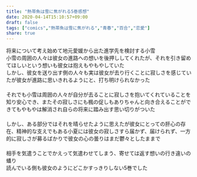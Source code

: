 ```yaml
---
title: "熱帯魚は雪に焦がれる5巻感想"
date: 2020-04-14T15:10:57+09:00
draft: false
tags: ["comics","熱帯魚は雪に焦がれる","青春","百合","恋愛"]
share: true
---
```

将来について考え始めて地元愛媛から出た進学先を検討する小雪  
小雪の周囲の人々は彼女の進路への想いを後押ししてくれたが、それを引き留めてほしいという想いも彼女は抱えもやもやしていた  
しかし、彼女を送り出す側の人々も実は彼女が去り行くことに寂しさを感じていたが彼女が進路に思いきれるようにと、打ち明けられなかった  
　  
それでも小雪は周囲の人々が自分が去ることに寂しさを抱いてくれていることを知り安心でき、またその寂しさにも楓の促しもありちゃんと向き合えることができてもやもやは解消され自らの将来に踏み出す思い切りがついた  
　  
しかし、ある部分ではそれを晴らせたように思えたが彼女にとっての肝心の存在、精神的な支えでもある小夏には彼女の寂しさすら届かず、届けられず、一方的に寂しさが募るばかりで彼女の心の曇りはまだ鬱々としたままで  
　  
相手を気遣うことでかえって気遣わせてしまう、寄せては返す想いの行き違いの蟠り    
読んでいる側も彼女のようにどこかすっきりしない5巻でした